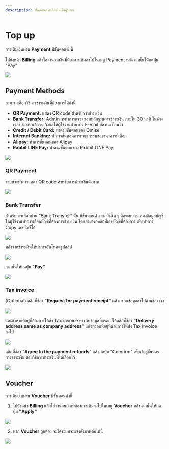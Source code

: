 ```yaml
---
description: ขั้นตอนการเติมเงินเข้าสู่ระบบ
---
```


# Top up

การเติมเงินผ่าน **Payment** มีขั้นตอนดังนี้

ไปยังหน้า **Billing** แล้วใส่จำนวนเงินที่ต้องการเติมลงไปในเมนู Payment หลังจากนั้นให้กดปุ่ม "Pay"

![](../.gitbook/assets/screenshot-from-2020-02-13-15-2.png)

## **Payment Methods**

สามารถเลือกวิธีการชำระเงินที่ต้องการได้ดังนี้

* **QR Payment:** แสดง QR code สำหรับการชำระเงิน
* **Bank Transfer:** Admin จะทำการตรวจสอบหลักฐานการชำระเงิน ภายใน 30 นาที ในช่วงเวลาทำการ แล้วจะแจ้งผลให้ผู้ใช้งานผ่านทาง E-mail ที่ลงทะเบียนไว้ 
* **Credit / Debit Card:** ทำตามขั้นตอนของ Omise 
* **Internet Banking:** ทำการขั้นตอนการทำธุรกรรมของธนาคารที่เลือก 
* **Alipay:** ทำการขั้นตอนของ Alipay 
* **Rabbit LINE Pay:** ทำตามขั้นตอนของ Rabbit LINE Pay 

![](../.gitbook/assets/1%20%281%29.png)

### **QR Payment**

ระบบจะทำการแสดง QR code สำหรับการชำระเงินดังภาพ    

![](../.gitbook/assets/payment-ui-dev-9.png)

### Bank Transfer

สำหรับการเลือกผ่าน “Bank Transfer” นั้น มีขั้นตอนต่างจากวิธีอื่น ๆ คือระบบจะแสดงข้อมูลบัญชี ให้ผู้ใช้งานทำการเลือกบัญชีที่ต้องการชำระเงิน โดยสามารถคลิกที่เลขบัญชีที่ต้องการ เพื่อทำการ Copy เลขบัญชีได้

![](../.gitbook/assets/2.png)

หลังจากชำระเงินให้ทำการอัพโหลดรูปสลิป

![](../.gitbook/assets/3.png)

จากนั้นให้กดปุ่ม **"Pay"**

![](../.gitbook/assets/4.png)

### **Tax invoice**

\(Optional\) คลิกที่ช่อง **"Request for payment receipt"** แล้วกรอกข้อมูลลงไปตามช่องว่าง

![](../.gitbook/assets/payment-ui-dev.nipa.cloud_payments_238ffb28f6524b7699b6-32.png)

และถ้าหากที่อยู่ที่ต้องการให้ส่ง Tax invoice ต่างกับข้อมูลที่กรอก ให้คลิกที่ช่อง **"Delivery address same as company address"** แล้วกรอกที่อยู่ที่ต้องการให้ส่ง Tax Invoice ลงไป

![](../.gitbook/assets/payment-ui-dev.nipa.cloud_payments_238ffb28f6524b7699b6-33.png)

คลิกที่ช่อง "**Agree to the payment refunds**" แล้วกดปุ่ม "Comfirm" เพิ้อเข้าสู่ขั้นตอนการชำระเงิน ตามวิธีการชำระเงินที่ได้เลือกไว้  

![](../.gitbook/assets/payment-ui-dev.nipa.cloud_payments_238ffb28f6524b7699b6-33.png)

## Voucher

การเติมเงินผ่าน **Voucher** มีขั้นตอนดังนี้

1. ไปยังหน้า **Billing** แล้วใส่จำนวนเงินที่ต้องการเติมลงไปในเมนู **Voucher** หลังจากนั้นให้กดปุ่ม **"Apply"**

![](../.gitbook/assets/screenshot-from-2020-02-13-15-3.png)

2. หาก **Voucher** ถูกต้อง จะได้ระบบจะแจ้งดังภาพต่อไปนี้

![](../.gitbook/assets/fn-customer-portal-dev-nipacloud-dev-2-1.png)



